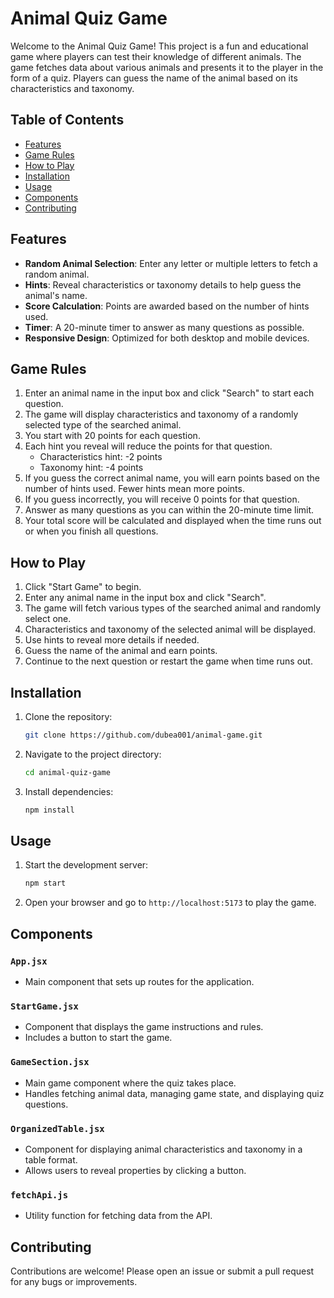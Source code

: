 # Animal Quiz Game

Welcome to the Animal Quiz Game! This project is a fun and educational game where players can test their knowledge of different animals. The game fetches data about various animals and presents it to the player in the form of a quiz. Players can guess the name of the animal based on its characteristics and taxonomy.

## Table of Contents

-   [Features](#features)
-   [Game Rules](#game-rules)
-   [How to Play](#how-to-play)
-   [Installation](#installation)
-   [Usage](#usage)
-   [Components](#components)
-   [Contributing](#contributing)

## Features

-   **Random Animal Selection**: Enter any letter or multiple letters to fetch a random animal.
-   **Hints**: Reveal characteristics or taxonomy details to help guess the animal's name.
-   **Score Calculation**: Points are awarded based on the number of hints used.
-   **Timer**: A 20-minute timer to answer as many questions as possible.
-   **Responsive Design**: Optimized for both desktop and mobile devices.

## Game Rules

1. Enter an animal name in the input box and click "Search" to start each question.
2. The game will display characteristics and taxonomy of a randomly selected type of the searched animal.
3. You start with 20 points for each question.
4. Each hint you reveal will reduce the points for that question.
    - Characteristics hint: -2 points
    - Taxonomy hint: -4 points
5. If you guess the correct animal name, you will earn points based on the number of hints used. Fewer hints mean more points.
6. If you guess incorrectly, you will receive 0 points for that question.
7. Answer as many questions as you can within the 20-minute time limit.
8. Your total score will be calculated and displayed when the time runs out or when you finish all questions.

## How to Play

1. Click "Start Game" to begin.
2. Enter any animal name in the input box and click "Search".
3. The game will fetch various types of the searched animal and randomly select one.
4. Characteristics and taxonomy of the selected animal will be displayed.
5. Use hints to reveal more details if needed.
6. Guess the name of the animal and earn points.
7. Continue to the next question or restart the game when time runs out.

## Installation

1. Clone the repository:
    ```sh
    git clone https://github.com/dubea001/animal-game.git
    ```
2. Navigate to the project directory:
    ```sh
    cd animal-quiz-game
    ```
3. Install dependencies:
    ```sh
    npm install
    ```

## Usage

1. Start the development server:
    ```sh
    npm start
    ```
2. Open your browser and go to `http://localhost:5173` to play the game.

## Components

### `App.jsx`

-   Main component that sets up routes for the application.

### `StartGame.jsx`

-   Component that displays the game instructions and rules.
-   Includes a button to start the game.

### `GameSection.jsx`

-   Main game component where the quiz takes place.
-   Handles fetching animal data, managing game state, and displaying quiz questions.

### `OrganizedTable.jsx`

-   Component for displaying animal characteristics and taxonomy in a table format.
-   Allows users to reveal properties by clicking a button.

### `fetchApi.js`

-   Utility function for fetching data from the API.

## Contributing

Contributions are welcome! Please open an issue or submit a pull request for any bugs or improvements.
